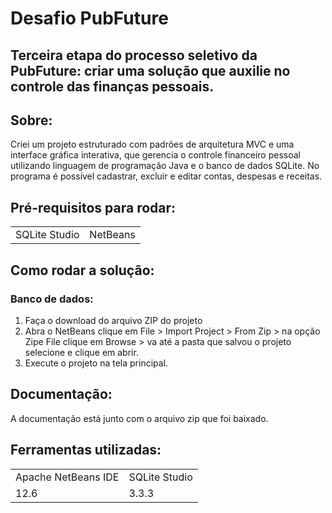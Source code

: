 # Desafio PubFuture

## Terceira etapa do processo seletivo da PubFuture: criar uma solução que auxilie no controle das finanças pessoais.

## Sobre: 
Criei um projeto estruturado com padrões de arquitetura MVC e uma interface gráfica interativa, que gerencia o controle financeiro pessoal utilizando linguagem de programação Java e o banco de dados SQLite. No programa é possível cadastrar, excluir e editar contas, despesas e receitas. 

## Pré-requisitos para rodar:
<table>
 <tr> 
  <td>SQLite Studio</td>
  <td>NetBeans</td>
 </tr>
</table>


## Como rodar a solução:
   ### Banco de dados:
   1. Faça o download do arquivo ZIP do projeto
   2. Abra o NetBeans clique em File > Import Project > From Zip > na opção Zipe File clique em Browse > va até a pasta que salvou o projeto selecione e clique em abrir.
   3. Execute o projeto na tela principal.

## Documentação: 
A documentação está junto com o arquivo zip que foi baixado.

## Ferramentas utilizadas:
<table>
 <tr> 
  <td>Apache NetBeans IDE</td>
  <td>SQLite Studio</td>
 </tr>
<tr>
  <td>12.6</td>
  <td>3.3.3</td> 
 </tr>
</table>





